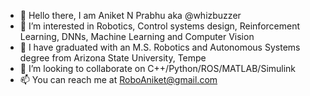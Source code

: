 - 👋 Hello there, I am Aniket N Prabhu aka @whizbuzzer
- 👀 I’m interested in Robotics, Control systems design, Reinforcement Learning, DNNs, Machine Learning and Computer Vision
- 🌱 I have graduated with an M.S. Robotics and Autonomous Systems degree from Arizona State University, Tempe
- 💞️ I’m looking to collaborate on C++/Python/ROS/MATLAB/Simulink
- 📫 You can reach me at RoboAniket@gmail.com

<!---
whizbuzzer/whizbuzzer is a ✨ special ✨ repository because its `README.md` (this file) appears on your GitHub profile.
You can click the Preview link to take a look at your changes.
--->
